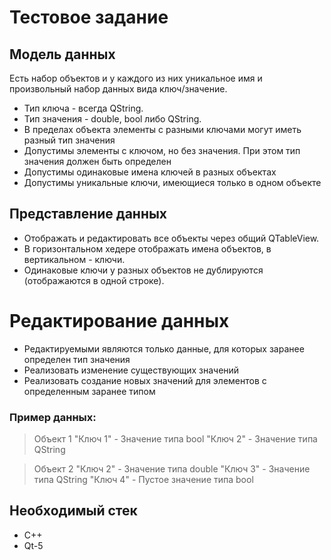 # Тестовое задание

## Модель данных
Есть набор объектов и у каждого из них уникальное имя и произвольный набор данных вида ключ/значение.
- Тип ключа - всегда QString.
- Тип значения - double, bool либо QString.
- В пределах объекта элементы с разными ключами могут иметь разный тип значения
- Допустимы элементы с ключом, но без значения. При этом тип значения должен быть определен
- Допустимы одинаковые имена ключей в разных объектах
- Допустимы уникальные ключи, имеющиеся только в одном объекте

## Представление данных
- Отображать и редактировать все объекты через общий QTableView.
- В горизонтальном хедере отображать имена объектов, в вертикальном - ключи.
- Одинаковые ключи у разных объектов не дублируются (отображаются в одной строке).

# Редактирование данных
- Редактируемыми являются только данные, для которых заранее определен тип значения
- Реализовать изменение существующих значений
- Реализовать создание новых значений для элементов с определенным заранее типом

### Пример данных:

>Объект 1
"Ключ 1" - Значение типа bool
"Ключ 2" - Значение типа QString

>Объект 2
"Ключ 2" - Значение типа double
"Ключ 3" - Значение типа QString
"Ключ 4" - Пустое значение типа bool

## Необходимый стек
- С++
- Qt-5
